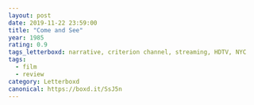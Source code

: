```yaml
---
layout: post 
date: 2019-11-22 23:59:00
title: "Come and See"
year: 1985
rating: 0.9
tags_letterboxd: narrative, criterion channel, streaming, HDTV, NYC
tags:
  - film
  - review
category: Letterboxd
canonical: https://boxd.it/SsJ5n
---
```

